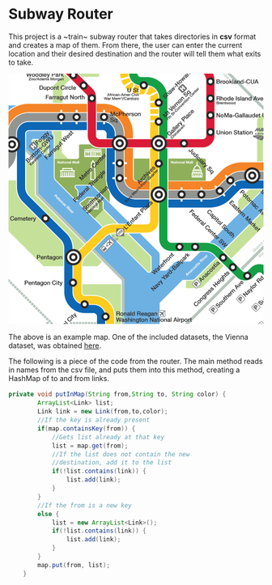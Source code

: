 # Subway Router

This project is a ~train~ subway router that takes directories in **csv** format
and creates a map of them.  From there, the user can enter the current location
and their desired destination and the router will tell them what exits to take.

![Subway Map](./Subway_Image.png)

The above is an example map.  One of the included datasets, the Vienna dataset, was obtained [here](https://www.kaggle.com/lenapiter/vienna-subway-network).  

The following is a piece of the code from the router.  The main method reads
in names from the csv file, and puts them into this method, creating a
HashMap of to and from links.

```java
private void putInMap(String from,String to, String color) {
		ArrayList<Link> list;
		Link link = new Link(from,to,color);
		//If the key is already present
		if(map.containsKey(from)) {
			//Gets list already at that key
			list = map.get(from);
			//If the list does not contain the new 
			//destination, add it to the list
			if(!list.contains(link)) {
				list.add(link);
			}
		}
		//If the from is a new key
		else {
			list = new ArrayList<Link>();
			if(!list.contains(link)) {
				list.add(link);
			}
		}
		map.put(from, list);
	}
